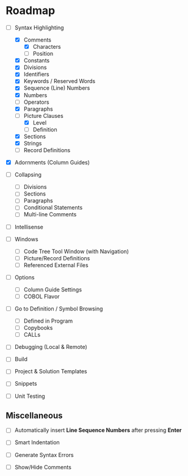 # Roadmap

- [ ] Syntax Highlighting
    - [X] Comments
      - [X] Characters
      - [ ] Position
    - [X] Constants
    - [X] Divisions
    - [X] Identifiers
    - [X] Keywords / Reserved Words
    - [X] Sequence (Line) Numbers
    - [X] Numbers
    - [ ] Operators
    - [X] Paragraphs
    - [ ] Picture Clauses
      - [X] Level
      - [ ] Definition
    - [X] Sections
    - [X] Strings
    - [ ] Record Definitions
- [x] Adornments (Column Guides)
- [ ] Collapsing
    - [ ] Divisions
    - [ ] Sections
    - [ ] Paragraphs
    - [ ] Conditional Statements
    - [ ] Multi-line Comments
- [ ] Intellisense
- [ ] Windows
    - [ ] Code Tree Tool Window (with Navigation)
    - [ ] Picture/Record Definitions
    - [ ] Referenced External Files
- [ ] Options
    - [ ] Column Guide Settings
    - [ ] COBOL Flavor 
- [ ] Go to Definition / Symbol Browsing
    - [ ] Defined in Program
    - [ ] Copybooks
    - [ ] CALLs
- [ ] Debugging (Local & Remote)
- [ ] Build
- [ ] Project & Solution Templates
- [ ] Snippets
- [ ] Unit Testing


## Miscellaneous
- [ ] Automatically insert **Line Sequence Numbers** after pressing **Enter**
- [ ] Smart Indentation
- [ ] Generate Syntax Errors
- [ ] Show/Hide Comments


